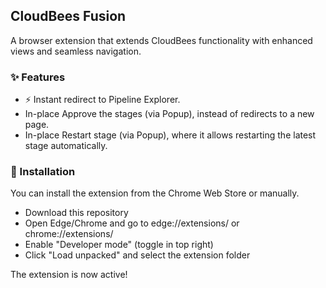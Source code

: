 ## CloudBees Fusion
A browser extension that extends CloudBees functionality with enhanced views and seamless navigation.

### ✨ Features
* ⚡ Instant redirect to Pipeline Explorer.
* In-place Approve the stages (via Popup), instead of redirects to a new page.
* In-place Restart stage (via Popup), where it allows restarting the latest stage automatically.

### 🚀 Installation
You can install the extension from the Chrome Web Store or manually.

* Download this repository
* Open Edge/Chrome and go to edge://extensions/ or chrome://extensions/
* Enable "Developer mode" (toggle in top right)
* Click "Load unpacked" and select the extension folder

The extension is now active!
